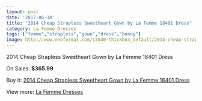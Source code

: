 ```yaml
---
layout: post
date: '2017-06-18'
title: "2014 Cheap Strapless Sweetheart Gown by La Femme 18401 Dress"
category: La Femme Dresses
tags: ["femme","strapless","gown","dress","bonny"]
image: http://www.neoformal.com/13840-thickbox_default/2014-cheap-strapless-sweetheart-gown-by-la-femme-18401-dress.jpg
---
```

2014 Cheap Strapless Sweetheart Gown by La Femme 18401 Dress

On Sales: **$365.99**
<a href="https://www.neoformal.com/en/la-femme-dresses-2014/4764-2014-cheap-strapless-sweetheart-gown-by-la-femme-18401-dress.html"><amp-img layout="responsive" width="600" height="600" src="//www.neoformal.com/13840-thickbox_default/2014-cheap-strapless-sweetheart-gown-by-la-femme-18401-dress.jpg" alt="2014 Cheap Strapless Sweetheart Gown by La Femme 18401 Dress 0" /></a>
<a href="https://www.neoformal.com/en/la-femme-dresses-2014/4764-2014-cheap-strapless-sweetheart-gown-by-la-femme-18401-dress.html"><amp-img layout="responsive" width="600" height="600" src="//www.neoformal.com/13844-thickbox_default/2014-cheap-strapless-sweetheart-gown-by-la-femme-18401-dress.jpg" alt="2014 Cheap Strapless Sweetheart Gown by La Femme 18401 Dress 1" /></a>
<a href="https://www.neoformal.com/en/la-femme-dresses-2014/4764-2014-cheap-strapless-sweetheart-gown-by-la-femme-18401-dress.html"><amp-img layout="responsive" width="600" height="600" src="//www.neoformal.com/13843-thickbox_default/2014-cheap-strapless-sweetheart-gown-by-la-femme-18401-dress.jpg" alt="2014 Cheap Strapless Sweetheart Gown by La Femme 18401 Dress 2" /></a>
<a href="https://www.neoformal.com/en/la-femme-dresses-2014/4764-2014-cheap-strapless-sweetheart-gown-by-la-femme-18401-dress.html"><amp-img layout="responsive" width="600" height="600" src="//www.neoformal.com/13842-thickbox_default/2014-cheap-strapless-sweetheart-gown-by-la-femme-18401-dress.jpg" alt="2014 Cheap Strapless Sweetheart Gown by La Femme 18401 Dress 3" /></a>
<a href="https://www.neoformal.com/en/la-femme-dresses-2014/4764-2014-cheap-strapless-sweetheart-gown-by-la-femme-18401-dress.html"><amp-img layout="responsive" width="600" height="600" src="//www.neoformal.com/13841-thickbox_default/2014-cheap-strapless-sweetheart-gown-by-la-femme-18401-dress.jpg" alt="2014 Cheap Strapless Sweetheart Gown by La Femme 18401 Dress 4" /></a>

Buy it: [2014 Cheap Strapless Sweetheart Gown by La Femme 18401 Dress](https://www.neoformal.com/en/la-femme-dresses-2014/4764-2014-cheap-strapless-sweetheart-gown-by-la-femme-18401-dress.html "2014 Cheap Strapless Sweetheart Gown by La Femme 18401 Dress")

View more: [La Femme Dresses](https://www.neoformal.com/en/56-la-femme-dresses-2014 "La Femme Dresses")